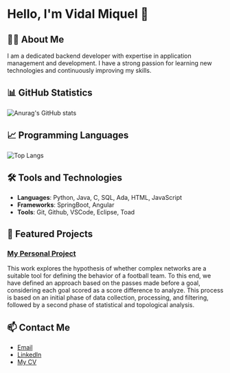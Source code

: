 # Hello, I'm Vidal Miquel 👋

## 👩‍💻 About Me
I am a dedicated backend developer with expertise in application management and development. I have a strong passion for learning new technologies and continuously improving my skills.

## 📊 GitHub Statistics
![Anurag's GitHub stats](https://github-readme-stats.vercel.app/api?username=VidalMiquel&show_icons=true&theme=radical)

## 📈 Programming Languages
![Top Langs](https://github-readme-stats.vercel.app/api/top-langs/?username=VidalMiquel&layout=compact&theme=radical)

## 🛠️ Tools and Technologies
- **Languages**: Python, Java, C, SQL, Ada, HTML, JavaScript
- **Frameworks**: SpringBoot, Angular
- **Tools**: Git, Github, VSCode, Eclipse, Toad

## 🌱 Featured Projects
### [My Personal Project](https://github.com/VidalMiquel/Final-Thesis-Project)
This work explores the hypothesis of whether complex networks are a suitable tool for defining the behavior of a football team. To this end, we have defined an approach based on the passes made before a goal, considering each goal scored as a score difference to analyze. This process is based on an initial phase of data collection, processing, and filtering, followed by a second phase of statistical and topological analysis. 

## 📫 Contact Me
- [Email](mailto:miquelvidalcortes@gmail.com)
- [LinkedIn](https://www.linkedin.com/in/mvc4/)
- [My CV](https://github.com/VidalMiquel/VidalMiquel/blob/main/cvMiquelVidal.pdf)

